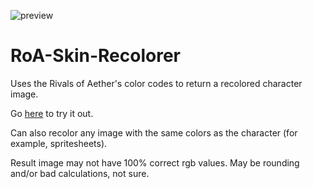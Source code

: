 ![preview](https://cdn.discordapp.com/attachments/574303886869790730/785638990903509022/unknown.png)
# RoA-Skin-Recolorer
Uses the Rivals of Aether's color codes to return a recolored character image.

Go [here](https://readek.github.io/RoA-Skin-Recolorer/) to try it out.

Can also recolor any image with the same colors as the character (for example, spritesheets).

Result image may not have 100% correct rgb values. May be rounding and/or bad calculations, not sure.